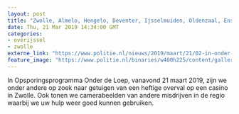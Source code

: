 ```yaml
---
layout: post
title: "Zwolle, Almelo, Hengelo, Deventer, Ijsselmuiden, Oldenzaal, Enschede - In Onder de Loep: Gewapende overval casino"
date: Thu, 21 Mar 2019 14:34:00 GMT
categories: 
- overijssel 
- zwolle 
externe_link: "https://www.politie.nl/nieuws/2019/maart/21/02-in-onder-de-loep-21-maart-2019.html"
feature_image: "https://www.politie.nl/binaries/w400h225/content/gallery/politie/onderwerpen/onder-de-loep.jpg"
---
```


In Opsporingsprogramma Onder de Loep, vanavond 21 maart 2019, zijn we onder andere op zoek naar getuigen van een heftige overval op een casino in Zwolle. Ook tonen we camerabeelden van andere misdrijven in de regio waarbij we uw hulp weer goed kunnen gebruiken.
